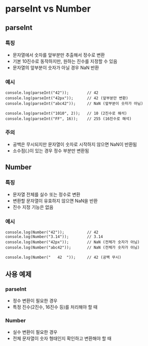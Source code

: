 # parseInt vs Number

## parseInt

### 특징

- 문자열에서 숫자를 앞부분만 추출해서 정수로 변환
- 기본 10진수로 동작하지만, 원하는 진수를 지정할 수 있음
- 문자열의 앞부분이 숫자가 아닐 경우 NaN 반환

### 예시

```
console.log(parseInt("42"));        // 42
console.log(parseInt("42px"));      // 42 (앞부분만 변환)
console.log(parseInt("abc42"));     // NaN (앞부분이 숫자가 아님)

console.log(parseInt("1010", 2));   // 10 (2진수로 해석)
console.log(parseInt("FF", 16));    // 255 (16진수로 해석)
```

### 주의

- 공백은 무시되지만 문자열이 숫자로 시작하지 않으면 NaN이 반환됨
- 소수점(.)이 있는 경우 정수 부분만 변환됨

## Number

### 특징

- 문자열 전체를 실수 또는 정수로 변환
- 변환할 문자열이 유효하지 않으면 NaN을 반환
- 진수 지정 기능은 없음

### 예시

```
console.log(Number("42"));          // 42
console.log(Number("3.14"));        // 3.14
console.log(Number("42px"));        // NaN (전체가 숫자가 아님)
console.log(Number("abc42"));       // NaN (전체가 숫자가 아님)

console.log(Number("   42  "));     // 42 (공백 무시)
```

## 사용 예제

### parseInt

- 정수 변환이 필요한 경우
- 특정 진수(2진수, 16진수 등)를 처리해야 할 때

### Number

- 실수 변환이 필요한 경우
- 전체 문자열이 숫자 형태인지 확인하고 변환해야 할 때
